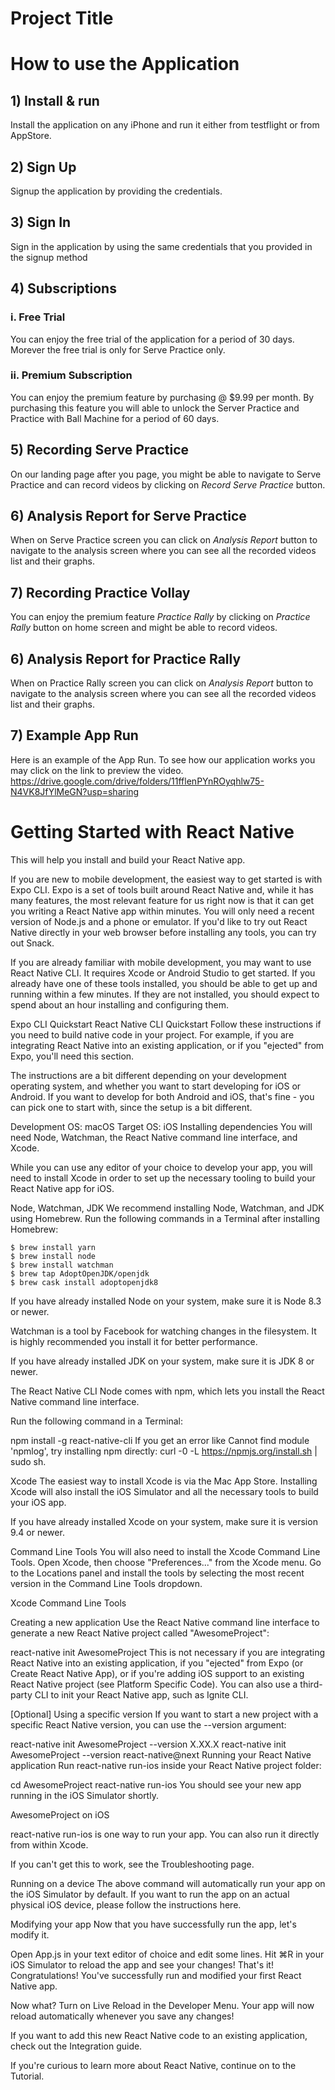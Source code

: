 # Project Title

# How to use the Application

## 1) Install & run

Install the application on any iPhone and run it either from testflight or from AppStore.

## 2) Sign Up

Signup the application by providing the credentials.

## 3) Sign In

Sign in the application by using the same credentials that you provided in the signup method

## 4) Subscriptions

### i. Free Trial

You can enjoy the free trial of the application for a period of 30 days. Morever the free trial is only for Serve Practice only.

### ii. Premium Subscription

You can enjoy the premium feature by purchasing @ $9.99 per month. By purchasing this feature you will able to unlock the Server Practice and Practice with Ball Machine for a period of 60 days.

## 5) Recording Serve Practice

On our landing page after you page, you might be able to navigate to Serve Practice and can record videos by clicking on _Record Serve Practice_ button.

## 6) Analysis Report for Serve Practice

When on Serve Practice screen you can click on _Analysis Report_ button to navigate to the analysis screen where you can see all the recorded videos list and their graphs.

## 7) Recording Practice Vollay

You can enjoy the premium feature _Practice Rally_ by clicking on _Practice Rally_ button on home screen and might be able to record videos.

## 6) Analysis Report for Practice Rally

When on Practice Rally screen you can click on _Analysis Report_ button to navigate to the analysis screen where you can see all the recorded videos list and their graphs.

## 7) Example App Run

Here is an example of the App Run. To see how our application works you may click on the link to preview the video.
https://drive.google.com/drive/folders/11fflenPYnROyqhlw75-N4VK8JfYlMeGN?usp=sharing

# Getting Started with React Native

This will help you install and build your React Native app.

If you are new to mobile development, the easiest way to get started is with Expo CLI. Expo is a set of tools built around React Native and, while it has many features, the most relevant feature for us right now is that it can get you writing a React Native app within minutes. You will only need a recent version of Node.js and a phone or emulator. If you'd like to try out React Native directly in your web browser before installing any tools, you can try out Snack.

If you are already familiar with mobile development, you may want to use React Native CLI. It requires Xcode or Android Studio to get started. If you already have one of these tools installed, you should be able to get up and running within a few minutes. If they are not installed, you should expect to spend about an hour installing and configuring them.

Expo CLI Quickstart React Native CLI Quickstart
Follow these instructions if you need to build native code in your project. For example, if you are integrating React Native into an existing application, or if you "ejected" from Expo, you'll need this section.

The instructions are a bit different depending on your development operating system, and whether you want to start developing for iOS or Android. If you want to develop for both Android and iOS, that's fine - you can pick one to start with, since the setup is a bit different.

Development OS: macOS
Target OS: iOS
Installing dependencies
You will need Node, Watchman, the React Native command line interface, and Xcode.

While you can use any editor of your choice to develop your app, you will need to install Xcode in order to set up the necessary tooling to build your React Native app for iOS.

Node, Watchman, JDK
We recommend installing Node, Watchman, and JDK using Homebrew. Run the following commands in a Terminal after installing Homebrew:

```
$ brew install yarn
$ brew install node
$ brew install watchman
$ brew tap AdoptOpenJDK/openjdk
$ brew cask install adoptopenjdk8
```

If you have already installed Node on your system, make sure it is Node 8.3 or newer.

Watchman is a tool by Facebook for watching changes in the filesystem. It is highly recommended you install it for better performance.

If you have already installed JDK on your system, make sure it is JDK 8 or newer.

The React Native CLI
Node comes with npm, which lets you install the React Native command line interface.

Run the following command in a Terminal:

npm install -g react-native-cli
If you get an error like Cannot find module 'npmlog', try installing npm directly: curl -0 -L https://npmjs.org/install.sh | sudo sh.

Xcode
The easiest way to install Xcode is via the Mac App Store. Installing Xcode will also install the iOS Simulator and all the necessary tools to build your iOS app.

If you have already installed Xcode on your system, make sure it is version 9.4 or newer.

Command Line Tools
You will also need to install the Xcode Command Line Tools. Open Xcode, then choose "Preferences..." from the Xcode menu. Go to the Locations panel and install the tools by selecting the most recent version in the Command Line Tools dropdown.

Xcode Command Line Tools

Creating a new application
Use the React Native command line interface to generate a new React Native project called "AwesomeProject":

react-native init AwesomeProject
This is not necessary if you are integrating React Native into an existing application, if you "ejected" from Expo (or Create React Native App), or if you're adding iOS support to an existing React Native project (see Platform Specific Code). You can also use a third-party CLI to init your React Native app, such as Ignite CLI.

[Optional] Using a specific version
If you want to start a new project with a specific React Native version, you can use the --version argument:

react-native init AwesomeProject --version X.XX.X
react-native init AwesomeProject --version react-native@next
Running your React Native application
Run react-native run-ios inside your React Native project folder:

cd AwesomeProject
react-native run-ios
You should see your new app running in the iOS Simulator shortly.

AwesomeProject on iOS

react-native run-ios is one way to run your app. You can also run it directly from within Xcode.

If you can't get this to work, see the Troubleshooting page.

Running on a device
The above command will automatically run your app on the iOS Simulator by default. If you want to run the app on an actual physical iOS device, please follow the instructions here.

Modifying your app
Now that you have successfully run the app, let's modify it.

Open App.js in your text editor of choice and edit some lines.
Hit ⌘R in your iOS Simulator to reload the app and see your changes!
That's it!
Congratulations! You've successfully run and modified your first React Native app.

Now what?
Turn on Live Reload in the Developer Menu. Your app will now reload automatically whenever you save any changes!

If you want to add this new React Native code to an existing application, check out the Integration guide.

If you're curious to learn more about React Native, continue on to the Tutorial.
